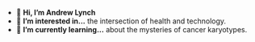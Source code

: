 - 👋 **Hi, I’m Andrew Lynch**
- 👀 **I’m interested in...** the intersection of health and technology.
- 🌱 **I’m currently learning...** about the mysteries of cancer karyotypes.

<!---
andrewrlynch/andrewrlynch is a ✨ special ✨ repository because its `README.md` (this file) appears on your GitHub profile.
You can click the Preview link to take a look at your changes.
--->
